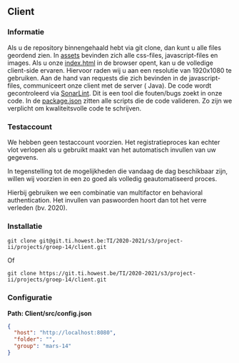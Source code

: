 ## Client
### Informatie

Als u de repository binnengehaald hebt via git clone, dan kunt u alle files geordend zien.
In [assets](https://git.ti.howest.be/TI/2020-2021/s3/project-ii/projects/groep-14/client/-/tree/master/src/assets)
bevinden zich alle css-files, javascript-files en images. Als u
onze [index.html](https://git.ti.howest.be/TI/2020-2021/s3/project-ii/projects/groep-14/client/-/blob/master/src/index.html)
in de browser opent, kan u de volledige client-side ervaren. Hiervoor raden wij u aan een resolutie van 1920x1080 te
gebruiken. Aan de hand van requests die zich bevinden in de javascript-files, communiceert onze client met de server (
Java). De code wordt gecontroleerd via [SonarLint](https://sonar.ti.howest.be/sonar/projects?search=14+mars). Dit is een
tool die fouten/bugs zoekt in onze code. In
de [package.json](https://git.ti.howest.be/TI/2020-2021/s3/project-ii/projects/groep-14/client/-/blob/master/package.json)
zitten alle scripts die de code valideren. Zo zijn we verplicht om kwaliteitsvolle code te schrijven.
<br>

### Testaccount

We hebben geen testaccount voorzien. Het registratieproces kan echter vlot verlopen als u gebruikt maakt van het
automatisch invullen van uw gegevens.

In tegenstelling tot de mogelijkheden die vandaag de dag beschikbaar zijn, willen wij voorzien in een zo goed als
volledig geautomatiseerd proces.

Hierbij gebruiken we een combinatie van multifactor en behavioral authentication. Het invullen van paswoorden hoort dan
tot het verre verleden (bv. 2020).

### Installatie

```
git clone git@git.ti.howest.be:TI/2020-2021/s3/project-ii/projects/groep-14/client.git

```
Of

``` 
git clone https://git.ti.howest.be/TI/2020-2021/s3/project-ii/projects/groep-14/client.git
```
### Configuratie

**Path: Client/src/config.json**
```json
{
  "host": "http://localhost:8080",
  "folder": "",
  "group": "mars-14"
}

```
